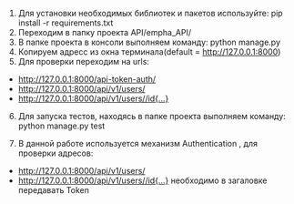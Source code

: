 1) Для установки необходимых библиотек и пакетов используйте:
    pip install -r requirements.txt
2) Переходим в папку проекта API/empha_API/
3) В папке проекта в консоли выполняем команду:
    python manage.py
4) Копируем адресс из окна терминала(default = http://127.0.0.1:8000)
5) Для проверки переходим на urls: 
- http://127.0.0.1:8000/api-token-auth/
- http://127.0.0.1:8000/api/v1/users/
- http://127.0.0.1:8000/api/v1/users//id{...}
<!-- - http://127.0.0.1:8000/admin(l:admin,p:qwe123) -->
6) Для запуска тестов, находясь в папке проекта выполняем команду:
    python manage.py test

7) В данной работе используется механизм  Authentication , для проверки адресов: 
- http://127.0.0.1:8000/api/v1/users/
- http://127.0.0.1:8000/api/v1/users//id{...}
необходимо в загаловке передавать Token
 